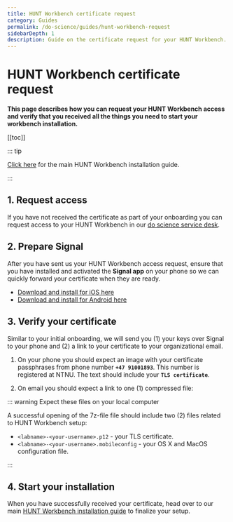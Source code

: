 ```yaml
---
title: HUNT Workbench certificate request
category: Guides
permalink: /do-science/guides/hunt-workbench-request
sidebarDepth: 1
description: Guide on the certificate request for your HUNT Workbench.
---
```


# HUNT Workbench certificate request

**This page describes how you can request your HUNT Workbench access and verify that you received all the things you need to start your workbench installation.**

[[toc]]

::: tip

[Click here](/do-science/hunt-workbench/installation/) for the main HUNT Workbench installation guide.

:::

## 1. Request access

If you have not received the certificate as part of your onboarding you can request access to your HUNT Workbench in our [do science service desk](/do-science/service-desk/#hunt-workbench-access).

## 2. Prepare Signal

After you have sent us your HUNT Workbench access request, ensure that you have installed and activated the **Signal app** on your phone so we can quickly forward your certificate when they are ready.

* [Download and install for iOS here](https://itunes.apple.com/us/app/signal-private-messenger/id874139669?mt=8)
* [Download and install for Android here](https://play.google.com/store/apps/details?id=org.thoughtcrime.securesms&hl=en)

## 3. Verify your certificate

Similar to your initial onboarding, we will send you (1) your keys over Signal to your phone and (2) a link to your certificate to your organizational email.

1. On your phone you should expect an image with your certificate passphrases from phone number **`+47 91001893`**. This number is registered at NTNU. The text should include your **`TLS certificate`**.

2. On email you should expect a link to one (1) compressed file:

::: warning Expect these files on your local computer

A successful opening of the 7z-file file should include two (2) files related to HUNT Workbench setup:

* `<labname>-<your-username>.p12` - your TLS certificate.
* `<labname>-<your-username>.mobileconfig` - your OS X and MacOS configuration file.

:::

## 4. Start your installation

When you have successfully received your certificate, head over to our main [HUNT Workbench installation guide](/do-science/hunt-workbench/installation/) to finalize your setup.
